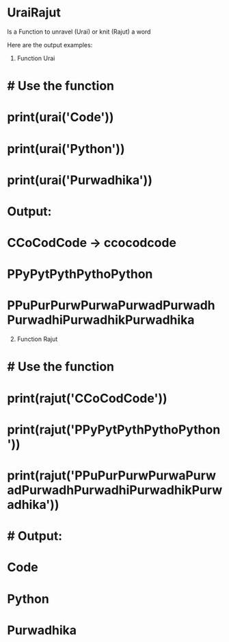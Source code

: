 # UraiRajut

Is a Function to unravel (Urai) or knit (Rajut) a word

Here are the output examples:

1. Function Urai
# # Use the function
# print(urai('Code'))
# print(urai('Python'))
# print(urai('Purwadhika'))

# Output:
# CCoCodCode -> ccocodcode
# PPyPytPythPythoPython
# PPuPurPurwPurwaPurwadPurwadhPurwadhiPurwadhikPurwadhika

2. Function Rajut
# # Use the function
# print(rajut('CCoCodCode'))
# print(rajut('PPyPytPythPythoPython'))
# print(rajut('PPuPurPurwPurwaPurwadPurwadhPurwadhiPurwadhikPurwadhika'))

# # Output:
# Code
# Python
# Purwadhika
